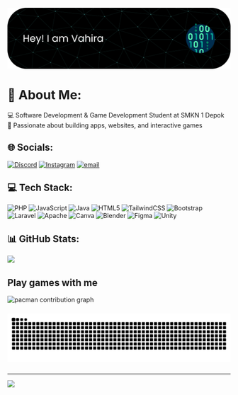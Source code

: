 

![Vahira Nurfitria](img/github-header-banner.png)
# 💫 About Me:
💻 Software Development & Game Development Student at SMKN 1 Depok<br>🎯 Passionate about building apps, websites, and interactive games


## 🌐 Socials:
[![Discord](https://img.shields.io/badge/Discord-%237289DA.svg?logo=discord&logoColor=white)](https://discord.gg/paiipear) [![Instagram](https://img.shields.io/badge/Instagram-%23E4405F.svg?logo=Instagram&logoColor=white)](https://instagram.com/Vhrnft) [![email](https://img.shields.io/badge/Email-D14836?logo=gmail&logoColor=white)](mailto:vahiranurfitria7@gmail.com) 

## 💻 Tech Stack:
![PHP](https://img.shields.io/badge/php-%23777BB4.svg?style=for-the-badge&logo=php&logoColor=white) ![JavaScript](https://img.shields.io/badge/javascript-%23323330.svg?style=for-the-badge&logo=javascript&logoColor=%23F7DF1E) ![Java](https://img.shields.io/badge/java-%23ED8B00.svg?style=for-the-badge&logo=openjdk&logoColor=white) ![HTML5](https://img.shields.io/badge/html5-%23E34F26.svg?style=for-the-badge&logo=html5&logoColor=white) ![TailwindCSS](https://img.shields.io/badge/tailwindcss-%2338B2AC.svg?style=for-the-badge&logo=tailwind-css&logoColor=white) ![Bootstrap](https://img.shields.io/badge/bootstrap-%238511FA.svg?style=for-the-badge&logo=bootstrap&logoColor=white) ![Laravel](https://img.shields.io/badge/laravel-%23FF2D20.svg?style=for-the-badge&logo=laravel&logoColor=white) ![Apache](https://img.shields.io/badge/apache-%23D42029.svg?style=for-the-badge&logo=apache&logoColor=white) ![Canva](https://img.shields.io/badge/Canva-%2300C4CC.svg?style=for-the-badge&logo=Canva&logoColor=white) ![Blender](https://img.shields.io/badge/blender-%23F5792A.svg?style=for-the-badge&logo=blender&logoColor=white) ![Figma](https://img.shields.io/badge/figma-%23F24E1E.svg?style=for-the-badge&logo=figma&logoColor=white) ![Unity](https://img.shields.io/badge/unity-%23000000.svg?style=for-the-badge&logo=unity&logoColor=white)
## 📊 GitHub Stats:
<!-- ![](https://github-readme-stats.vercel.app/api?username=paiipear&theme=gotham&hide_border=false&include_all_commits=false&count_private=false)<br/>
![](https://nirzak-streak-stats.vercel.app/?user=paiipear&theme=gotham&hide_border=false)<br/> -->
![](https://github-readme-stats.vercel.app/api/top-langs/?username=paiipear&theme=gotham&hide_border=false&include_all_commits=false&count_private=false&layout=compact)




## Play games with me

<picture>
  <source media="(prefers-color-scheme: dark)" srcset="https://raw.githubusercontent.com/paiipear/paiipear/output/pacman-contribution-graph-dark.svg">
  <source media="(prefers-color-scheme: light)" srcset="https://raw.githubusercontent.com/paiipear/paiipear/output/pacman-contribution-graph.svg">
  <img alt="pacman contribution graph" src="https://raw.githubusercontent.com/paiipear/paiipear/output/pacman-contribution-graph.svg">
</picture>

###

<img src="https://raw.githubusercontent.com/paiipear/paiipear/output/snake.svg" alt="Snake animation" />

###

---
[![](https://visitcount.itsvg.in/api?id=paiipear&icon=0&color=0)](https://visitcount.itsvg.in)
